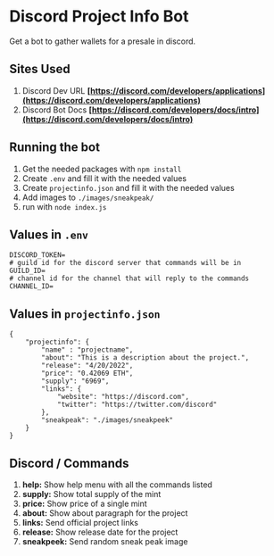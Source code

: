 # Discord Project Info Bot
Get a bot to gather wallets for a presale in discord.

## Sites Used
1. Discord Dev URL **[https://discord.com/developers/applications](https://discord.com/developers/applications)**
2. Discord Bot Docs **[https://discord.com/developers/docs/intro](https://discord.com/developers/docs/intro)**

## Running the bot
1. Get the needed packages with `npm install`
2. Create `.env` and fill it with the needed values
3. Create `projectinfo.json` and fill it with the needed values
4. Add images to `./images/sneakpeak/`
5. run with `node index.js`

## Values in `.env`
```
DISCORD_TOKEN=
# guild id for the discord server that commands will be in
GUILD_ID=
# channel id for the channel that will reply to the commands
CHANNEL_ID=
```

## Values in `projectinfo.json`
```
{
    "projectinfo": {
        "name" : "projectname",
        "about": "This is a description about the project.",
        "release": "4/20/2022",
        "price": "0.42069 ETH",
        "supply": "6969",
        "links": {
            "website": "https://discord.com",
            "twitter": "https://twitter.com/discord"
        },
        "sneakpeak": "./images/sneakpeek"
    }
}
```

## Discord / Commands
1. **help:** Show help menu with all the commands listed
2. **supply:** Show total supply of the mint
3. **price:** Show price of a single mint
4. **about:** Show about paragraph for the project
5. **links:** Send official project links
6. **release:** Show release date for the project
7. **sneakpeek:** Send random sneak peak image